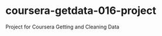 coursera-getdata-016-project
============================

Project for Coursera Getting and Cleaning Data
